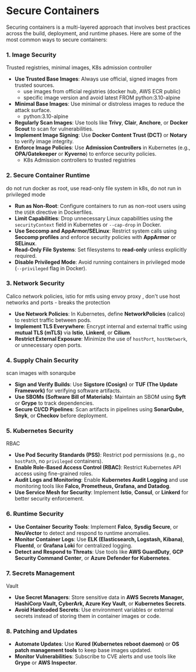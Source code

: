 # Secure Containers

Securing containers is a multi-layered approach that involves best practices across the build, deployment, and runtime phases. Here are some of the most common ways to secure containers:

### **1. Image Security** 
Trusted registries, minimal images, K8s admission controller
- **Use Trusted Base Images**: Always use official, signed images from trusted sources.
  - use images from official registries (docker hub, AWS ECR public)
  - specific image version and avoid latest FROM python:3.10-alpine
- **Minimal Base Images**: Use minimal or distroless images to reduce the attack surface.
  - python:3.10-alpine
- **Regularly Scan Images**: Use tools like **Trivy**, **Clair**, **Anchore**, or **Docker Scout** to scan for vulnerabilities.
- **Implement Image Signing**: Use **Docker Content Trust (DCT)** or **Notary** to verify image integrity.
- **Enforce Image Policies**: Use **Admission Controllers** in Kubernetes (e.g., **OPA/Gatekeeper** or **Kyverno**) to enforce security policies.
  - K8s Admission controllers to trusted registries

### **2. Secure Container Runtime**
do not run docker as root, use read-only file system in k8s, do not run in privileged mode
- **Run as Non-Root**: Configure containers to run as non-root users using the `USER` directive in Dockerfiles.
- **Limit Capabilities**: Drop unnecessary Linux capabilities using the `securityContext` field in Kubernetes or `--cap-drop` in Docker.
- **Use Seccomp and AppArmor/SELinux**: Restrict system calls using **Seccomp profiles** and enforce security policies with **AppArmor** or **SELinux**.
- **Read-Only File Systems**: Set filesystems to **read-only** unless explicitly required.
- **Disable Privileged Mode**: Avoid running containers in privileged mode (`--privileged` flag in Docker).

### **3. Network Security**
Calico network policies, istio for mtls using envoy proxy , don't use host networks and ports - breaks the protection
- **Use Network Policies**: In Kubernetes, define **NetworkPolicies** (calico) to restrict traffic between pods.
- **Implement TLS Everywhere**: Encrypt internal and external traffic using **mutual TLS (mTLS)** via **Istio**, **Linkerd**, or **Cilium**.
- **Restrict External Exposure**: Minimize the use of `hostPort`, `hostNetwork`, or unnecessary open ports.

### **4. Supply Chain Security**
scan images with sonarqube
- **Sign and Verify Builds**: Use **Sigstore (Cosign)** or **TUF (The Update Framework)** for verifying software artifacts.
- **Use SBOMs (Software Bill of Materials)**: Maintain an SBOM using **Syft** or **Grype** to track dependencies.
- **Secure CI/CD Pipelines**: Scan artifacts in pipelines using **SonarQube, Snyk**, or **Checkov** before deployment.

### **5. Kubernetes Security**
RBAC
- **Use Pod Security Standards (PSS)**: Restrict pod permissions (e.g., no `hostPath`, no `privileged` containers).
- **Enable Role-Based Access Control (RBAC)**: Restrict Kubernetes API access using fine-grained roles.
- **Audit Logs and Monitoring**: Enable **Kubernetes Audit Logging** and use monitoring tools like **Falco, Prometheus, Grafana, and Datadog**.
- **Use Service Mesh for Security**: Implement **Istio**, **Consul**, or **Linkerd** for better security enforcement.

### **6. Runtime Security**
- **Use Container Security Tools**: Implement **Falco**, **Sysdig Secure**, or **NeuVector** to detect and respond to runtime anomalies.
- **Monitor Container Logs**: Use **ELK (Elasticsearch, Logstash, Kibana)**, **Fluentd**, or **Grafana Loki** for centralized logging.
- **Detect and Respond to Threats**: Use tools like **AWS GuardDuty**, **GCP Security Command Center**, or **Azure Defender for Kubernetes**.

### **7. Secrets Management**
Vault
- **Use Secret Managers**: Store sensitive data in **AWS Secrets Manager, HashiCorp Vault, CyberArk, Azure Key Vault**, or **Kubernetes Secrets**.
- **Avoid Hardcoded Secrets**: Use environment variables or external secrets instead of storing them in container images or code.

### **8. Patching and Updates**
- **Automate Updates**: Use **Kured (Kubernetes reboot daemon)** or **OS patch management tools** to keep base images updated.
- **Monitor Vulnerabilities**: Subscribe to CVE alerts and use tools like **Grype** or **AWS Inspector**.